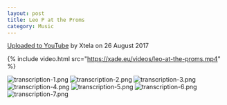 ```yaml
---
layout: post
title: Leo P at the Proms
category: Music
---
```


[Uploaded to YouTube](https://www.youtube.com/watch?v=xU5-Pr8xJ-o) by Xtela on 26 August 2017

{% include video.html src="https://xade.eu/videos/leo-at-the-proms.mp4" %}

![transcription-1.png](transcription-1.png)
![transcription-2.png](transcription-2.png)
![transcription-3.png](transcription-3.png)
![transcription-4.png](transcription-4.png)
![transcription-5.png](transcription-5.png)
![transcription-6.png](transcription-6.png)
![transcription-7.png](transcription-7.png)